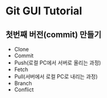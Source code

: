 # Git GUI Tutorial

## 첫번째 버전(commit) 만들기

- Clone
- Commit
- Push(로컬 PC에서 서버로 올리는 과정)
- Fetch
- Pull(서버에서 로컬 PC로 내리는 과정)
- Branch
- Conflict
